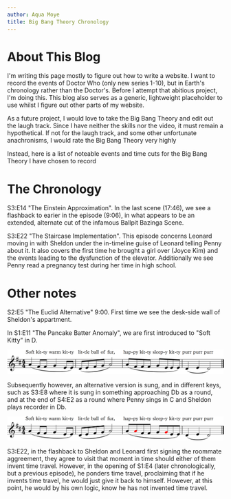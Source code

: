 ```yaml
---
author: Aqua Moye
title: Big Bang Theory Chronology
---
```


# About This Blog
I'm writing this page mostly to figure out how to write a website. I want to record the events of Doctor Who (only new series 1-10), but in Earth's chronology rather than the Doctor's. Before I  attempt that abitious project, I'm doing this. This blog also serves as a generic, lightweight placeholder to use whilst I figure out other parts of my website.

As a future project, I would love to take the Big Bang Theory and edit out the laugh track. Since I have neither the skills nor the video, it must remain a hypothetical. If not for the laugh track, and some other unfortunate anachronisms, I would rate the Big Bang Theory very highly

Instead, here is a list of noteable events and time cuts for the Big Bang Theory I have chosen to record

# The Chronology
S3:E14 "The Einstein Approximation". In the last scene (17:46), we see a flashback to earier in the episode (9:06), in what appears to be an extended, alternate cut of the infamous Ballpit Bazinga Scene.

S3:E22 "The Staircase Implementation". This episode concerns Leonard moving in with Sheldon under the in-timeline guise of Leonard telling Penny about it. It also covers the first time he brought a girl over (Joyce Kim) and the events leading to the dysfunction of the elevator. Additionally we see Penny read a pregnancy test during her time in high school.

# Other notes
S2:E5 "The Euclid Alternative" 9:00. First time we see the desk-side wall of Sheldon's appartment.

In S1:E11 "The Pancake Batter Anomaly", we are first introduced to "Soft Kitty" in D.

![Music written out](https://raw.githubusercontent.com/noseapus/noseapus.github.io/master/soft%20kitty.png "Soft Kitty")

Subsequently however, an alternative version is sung, and in different keys, such as S3:E8 where it is sung in something approaching Db as a round, and at the end of S4:E2 as a round where Penny sings in C and Sheldon plays recorder in Db.

![Music written out](https://raw.githubusercontent.com/noseapus/noseapus.github.io/master/happy%20kitty%202.png "Soft Kitty altered")

S3:E22, in the flashback to Sheldon and Leonard first signing the roommate aggreement, they agree to visit that moment in time should either of them invent time travel. However, in the opening of S1:E4 (later chronologically, but a previous episode), he ponders time travel, proclaiming that if he invents time travel, he would just give it back to himself. However, at this point, he would by his own logic, know he has not invented time travel.
